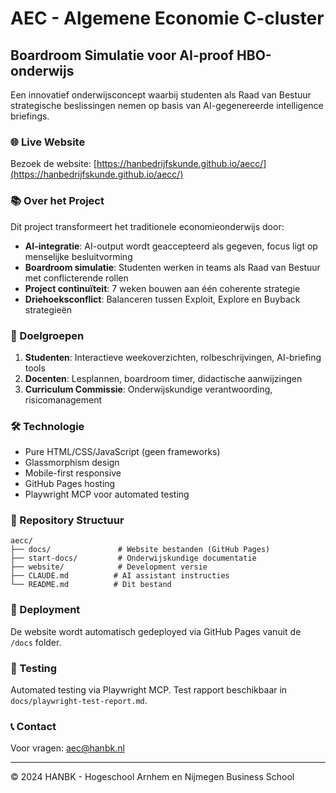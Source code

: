 # AEC - Algemene Economie C-cluster

## Boardroom Simulatie voor AI-proof HBO-onderwijs

Een innovatief onderwijsconcept waarbij studenten als Raad van Bestuur strategische beslissingen nemen op basis van AI-gegenereerde intelligence briefings.

### 🌐 Live Website

Bezoek de website: [https://hanbedrijfskunde.github.io/aecc/](https://hanbedrijfskunde.github.io/aecc/)

### 📚 Over het Project

Dit project transformeert het traditionele economieonderwijs door:
- **AI-integratie**: AI-output wordt geaccepteerd als gegeven, focus ligt op menselijke besluitvorming
- **Boardroom simulatie**: Studenten werken in teams als Raad van Bestuur met conflicterende rollen
- **Project continuïteit**: 7 weken bouwen aan één coherente strategie
- **Driehoeksconflict**: Balanceren tussen Exploit, Explore en Buyback strategieën

### 🎯 Doelgroepen

1. **Studenten**: Interactieve weekoverzichten, rolbeschrijvingen, AI-briefing tools
2. **Docenten**: Lesplannen, boardroom timer, didactische aanwijzingen
3. **Curriculum Commissie**: Onderwijskundige verantwoording, risicomanagement

### 🛠️ Technologie

- Pure HTML/CSS/JavaScript (geen frameworks)
- Glassmorphism design
- Mobile-first responsive
- GitHub Pages hosting
- Playwright MCP voor automated testing

### 📁 Repository Structuur

```
aecc/
├── docs/               # Website bestanden (GitHub Pages)
├── start-docs/         # Onderwijskundige documentatie
├── website/            # Development versie
├── CLAUDE.md          # AI assistant instructies
└── README.md          # Dit bestand
```

### 🚀 Deployment

De website wordt automatisch gedeployed via GitHub Pages vanuit de `/docs` folder.

### 🧪 Testing

Automated testing via Playwright MCP. Test rapport beschikbaar in `docs/playwright-test-report.md`.

### 📞 Contact

Voor vragen: aec@hanbk.nl

---

© 2024 HANBK - Hogeschool Arnhem en Nijmegen Business School